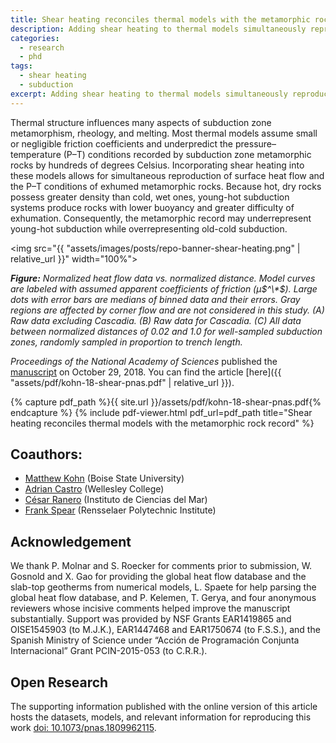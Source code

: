 ```yaml
---
title: Shear heating reconciles thermal models with the metamorphic rock record
description: Adding shear heating to thermal models simultaneously reproduces surface heat flow and the P–T conditions of exhumed metamorphic rocks.
categories:
  - research
  - phd
tags:
  - shear heating
  - subduction
excerpt: Adding shear heating to thermal models simultaneously reproduces surface heat flow and the P–T conditions of exhumed metamorphic rocks.
---
```


Thermal structure influences many aspects of subduction zone metamorphism, rheology, and melting. Most thermal models assume small or negligible friction coefficients and underpredict the pressure–temperature (P–T) conditions recorded by subduction zone metamorphic rocks by hundreds of degrees Celsius. Incorporating shear heating into these models allows for simultaneous reproduction of surface heat flow and the P–T conditions of exhumed metamorphic rocks. Because hot, dry rocks possess greater density than cold, wet ones, young-hot subduction systems produce rocks with lower buoyancy and greater difficulty of exhumation. Consequently, the metamorphic record may underrepresent young-hot subduction while overrepresenting old-cold subduction.

<img src="{{ "assets/images/posts/repo-banner-shear-heating.png" | relative_url }}" width="100%">

***Figure:*** *Normalized heat flow data vs. normalized distance. Model curves are labeled with assumed apparent coefficients of friction (µ$^\*$). Large dots with error bars are medians of binned data and their errors. Gray regions are affected by corner flow and are not considered in this study. (A) Raw data excluding Cascadia. (B) Raw data for Cascadia. (C) All data between normalized distances of 0.02 and 1.0 for well-sampled subduction zones, randomly sampled in proportion to trench length.*

*Proceedings of the National Academy of Sciences* published the [manuscript](https://www.pnas.org/doi/abs/10.1073/pnas.1809962115) on October 29, 2018. You can find the article [here]({{ "assets/pdf/kohn-18-shear-pnas.pdf" | relative_url }}).

{% capture pdf_path %}{{ site.url }}/assets/pdf/kohn-18-shear-pnas.pdf{% endcapture %}
{% include pdf-viewer.html 
   pdf_url=pdf_path
   title="Shear heating reconciles thermal models with the metamorphic rock record"
%}

## Coauthors:

 - [Matthew Kohn](https://scholar.google.com/citations?user=xSyB1KQAAAAJ&hl=en) (Boise State University)
 - [Adrian Castro](https://scholar.google.com/citations?user=Oy95OtgAAAAJ&hl=en&oi=ao) (Wellesley College)
 - [César Ranero](https://scholar.google.com/citations?user=-VB0_RAAAAAJ&hl=en&oi=sra) (Instituto de Ciencias del Mar)
 - [Frank Spear](https://scholar.google.com/citations?user=4QsM_MwAAAAJ&hl=en&oi=ao) (Rensselaer Polytechnic Institute)

## Acknowledgement

We thank P. Molnar and S. Roecker for comments prior to submission, W. Gosnold and X. Gao for providing the global heat flow database and the slab-top geotherms from numerical models, L. Spaete for help parsing the global heat flow database, and P. Kelemen, T. Gerya, and four anonymous reviewers whose incisive comments helped improve the manuscript substantially. Support was provided by NSF Grants EAR1419865 and OISE1545903 (to M.J.K.), EAR1447468 and EAR1750674 (to F.S.S.), and the Spanish Ministry of Science under “Acción de Programación Conjunta Internacional” Grant PCIN-2015-053 (to C.R.R.).

## Open Research

The supporting information published with the online version of this article hosts the datasets, models, and relevant information for reproducing this work  [doi: 10.1073/pnas.1809962115](https://doi.org/10.1073/pnas.1809962115).
